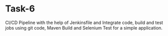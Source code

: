 # Task-6
CI/CD Pipeline with the help of Jenkinsfile and Integrate code, build and test jobs using git code, Maven Build and Selenium Test for a simple application.
